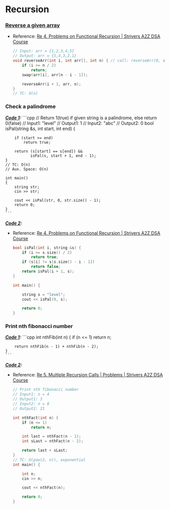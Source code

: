 # Recursion

### [Reverse a given array](https://github.com/y-suraj/Data-structures-and-algorithms/blob/main/Recursion/Reverse%20an%20array%20-%20tuf.cpp)
- Reference: [Re 4. Problems on Functional Recursion | Strivers A2Z DSA Course](https://youtu.be/twuC1F6gLI8?list=PLgUwDviBIf0oF6QL8m22w1hIDC1vJ_BHz)
	```cpp
	// Input: arr = {1,2,3,4,5}
	// Output: arr = {5,4,3,2,1}
	void reverseArr(int i, int arr[], int n) { // call: reverseArr(0, arr, arr.size())
		if (i >= n / 2)
			return;
		swap(arr[i], arr[n - i - 1]);

		reverseArr(i + 1, arr, n);
	}
	// TC: O(n)
	```


### Check a palindrome
***[Code 1](https://github.com/y-suraj/Data-structures-and-algorithms/blob/main/Recursion/Palindrome_check_using_recursion_for_strings.cpp):***
	```cpp
	// Return 1(true) if given string is a palindrome, else return 0(false)
	// Input1: "level"
	// Output1: 1
	// Input2: "abc"
	// Output2: 0
	bool isPal(string &s, int start, int end) {

		if (start >= end)
			return true;

		return (s[start] == s[end]) &&
			   isPal(s, start + 1, end - 1);
	}
	// TC: O(n)
	// Aux. Space: O(n)

	int main()
	{
		string str;
		cin >> str;

		cout << isPal(str, 0, str.size() - 1);
		return 0;
	}
	```

***[Code 2](https://github.com/y-suraj/Data-structures-and-algorithms/blob/main/Recursion/Palindrome_check_using_recursion_for_strings_2(tuf).cpp):***
- Reference: [Re 4. Problems on Functional Recursion | Strivers A2Z DSA Course](https://youtu.be/twuC1F6gLI8?list=PLgUwDviBIf0oF6QL8m22w1hIDC1vJ_BHz)
	```cpp
	bool isPal(int i, string &s) {
		if (i >= s.size() / 2)
			return true;
		if (s[i] != s[s.size() - i - 1])
			return false;
		return isPal(i + 1, s);
	}

	int main() {

		string s = "level";
		cout << isPal(0, s);

		return 0;
	}
	```


### Print nth fibonacci number
***[Code 1](https://github.com/y-suraj/Data-structures-and-algorithms/blob/main/Recursion/Print_nth_fibonacci_number.cpp):***
	```cpp
	int nthFib(int n) {
		if (n <= 1)
			return n;

		return nthFib(n - 1) + nthFib(n - 2);
	}
	```

***[Code 2](https://github.com/y-suraj/Data-structures-and-algorithms/blob/main/Recursion/Print_nth_fibonacci_number_2(tuf).cpp):***
- Reference: [Re 5. Multiple Recursion Calls | Problems | Strivers A2Z DSA Course](https://youtu.be/kvRjNm4rVBE?list=PLgUwDviBIf0oF6QL8m22w1hIDC1vJ_BHz)
	```cpp
	// Print nth fibonacci number
	// Input1: n = 4
	// Output1: 3
	// Input2: n = 8
	// Output2: 21

	int nthFact(int n) {
		if (n <= 1)
			return n;

		int last = nthFact(n - 1);
		int sLast = nthFact(n - 2);

		return last + sLast;
	}
	// TC: O(pow(2, n)), exponential
	int main() {

		int n;
		cin >> n;

		cout << nthFact(n);

		return 0;
	}
	```
